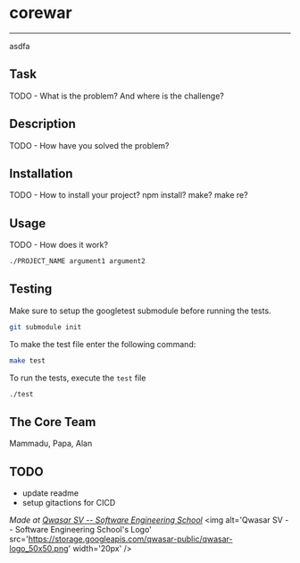 # corewar

***
asdfa
## Task

TODO - What is the problem? And where is the challenge?

## Description

TODO - How have you solved the problem?

## Installation

TODO - How to install your project? npm install? make? make re?

## Usage

TODO - How does it work?

```bash
./PROJECT_NAME argument1 argument2
```

## Testing

Make sure to setup the googletest submodule before running the tests.

```bash
git submodule init
```

To make the test file enter the following command:

```bash
make test
```

To run the tests, execute the `test` file


```bash
./test
```


## The Core Team

Mammadu, Papa, Alan

## TODO

- update readme
- setup gitactions for CICD

<span><i>Made at <a href='https://qwasar.io'>Qwasar SV -- Software Engineering School</a></i></span>
<span><img alt='Qwasar SV -- Software Engineering School's Logo' src='https://storage.googleapis.com/qwasar-public/qwasar-logo_50x50.png' width='20px' /></span>
